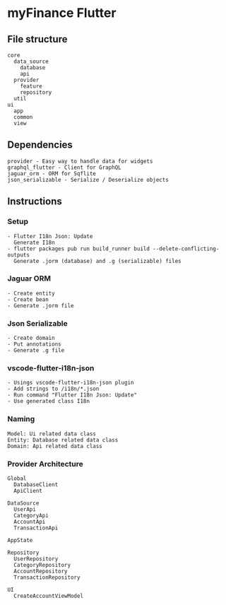 # myFinance Flutter

## File structure

    core
      data_source
        database
        api
      provider
        feature
        repository
      util
    ui
      app
      common
      view

## Dependencies

    provider - Easy way to handle data for widgets
    graphql_flutter - Client for GraphQL
    jaguar_orm - ORM for Sqflite
    json_serializable - Serialize / Deserialize objects

## Instructions

### Setup

    - Flutter I18n Json: Update
      Generate I18n
    - flutter packages pub run build_runner build --delete-conflicting-outputs
      Generate .jorm (database) and .g (serializable) files

### Jaguar ORM

    - Create entity
    - Create bean
    - Generate .jorm file

### Json Serializable

    - Create domain
    - Put annotations
    - Generate .g file

### vscode-flutter-i18n-json

    - Usings vscode-flutter-i18n-json plugin
    - Add strings to /i18n/*.json
    - Run command "Flutter I18n Json: Update"
    - Use generated class I18n

### Naming

    Model: Ui related data class
    Entity: Database related data class
    Domain: Api related data class

### Provider Architecture

    Global
      DatabaseClient
      ApiClient

    DataSource
      UserApi
      CategoryApi
      AccountApi
      TransactionApi

    AppState

    Repository
      UserRepository
      CategoryRepository
      AccountRepository
      TransactionRepository

    UI
      CreateAccountViewModel
